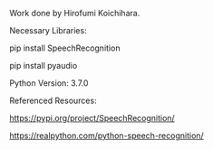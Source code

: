 Work done by Hirofumi Koichihara.

Necessary Libraries:

pip install SpeechRecognition

pip install pyaudio

Python Version: 3.7.0

Referenced Resources:

https://pypi.org/project/SpeechRecognition/

https://realpython.com/python-speech-recognition/

